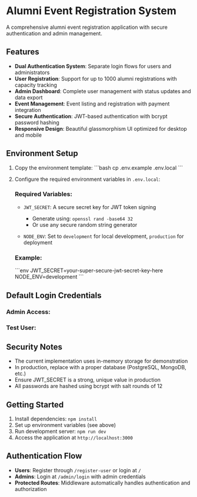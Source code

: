 # Alumni Event Registration System

A comprehensive alumni event registration application with secure authentication and admin management.

## Features

- **Dual Authentication System**: Separate login flows for users and administrators
- **User Registration**: Support for up to 1000 alumni registrations with capacity tracking
- **Admin Dashboard**: Complete user management with status updates and data export
- **Event Management**: Event listing and registration with payment integration
- **Secure Authentication**: JWT-based authentication with bcrypt password hashing
- **Responsive Design**: Beautiful glassmorphism UI optimized for desktop and mobile

## Environment Setup

1. Copy the environment template:
   \`\`\`bash
   cp .env.example .env.local
   \`\`\`

2. Configure the required environment variables in `.env.local`:

   ### Required Variables:
   - `JWT_SECRET`: A secure secret key for JWT token signing
     - Generate using: `openssl rand -base64 32`
     - Or use any secure random string generator
   
   - `NODE_ENV`: Set to `development` for local development, `production` for deployment

   ### Example:
   \`\`\`env
   JWT_SECRET=your-super-secure-jwt-secret-key-here
   NODE_ENV=development
   \`\`\`

## Default Login Credentials

### Admin Access:


### Test User:


## Security Notes

- The current implementation uses in-memory storage for demonstration
- In production, replace with a proper database (PostgreSQL, MongoDB, etc.)
- Ensure JWT_SECRET is a strong, unique value in production
- All passwords are hashed using bcrypt with salt rounds of 12

## Getting Started

1. Install dependencies: `npm install`
2. Set up environment variables (see above)
3. Run development server: `npm run dev`
4. Access the application at `http://localhost:3000`

## Authentication Flow

- **Users**: Register through `/register-user` or login at `/`
- **Admins**: Login at `/admin/login` with admin credentials
- **Protected Routes**: Middleware automatically handles authentication and authorization
